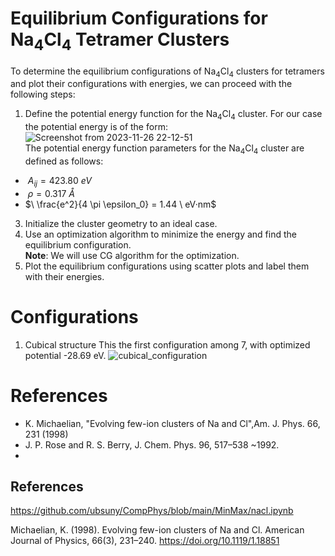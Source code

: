 # Equilibrium Configurations for Na<sub>4</sub>Cl<sub>4</sub> Tetramer Clusters

To determine the equilibrium configurations of Na<sub>4</sub>Cl<sub>4</sub> clusters for tetramers and plot their configurations with energies, we can proceed with the following steps:

1. Define the potential energy function for the Na<sub>4</sub>Cl<sub>4</sub> cluster.
   For our case the potential energy is of the form:
![Screenshot from 2023-11-26 22-12-51](https://github.com/tirthbha/23-Homework7G1/assets/143649367/afc6ae15-76d1-41ef-80e6-0ca3a6e33c25)  
The potential energy function parameters for the Na<sub>4</sub>Cl<sub>4</sub> cluster are defined as follows:
- $\ A_{ij} = 423.80 \ eV$
- $\ \rho = 0.317 \ Å$
- $\ \frac{e^2}{4 \pi \epsilon_0} = 1.44 \ eV·nm$


3. Initialize the cluster geometry to an ideal case.
4. Use an optimization algorithm to minimize the energy and find the equilibrium configuration.  
   **Note**: We will use CG algorithm for the optimization.
6. Plot the equilibrium configurations using scatter plots and label them with their energies.

# Configurations
1. Cubical structure
   This the first configuration among 7, with optimized potential -28.69 eV.
   ![cubical_configuration](https://github.com/tirthbha/23-Homework7G1/assets/143649367/72531542-7050-448e-9cd1-4172d712e719)

   
# References
   -  K. Michaelian, "Evolving few-ion clusters of Na and Cl",Am. J. Phys. 66, 231 (1998)
   -  J. P. Rose and R. S. Berry, J. Chem. Phys. 96, 517–538 ~1992.
   -


## References

https://github.com/ubsuny/CompPhys/blob/main/MinMax/nacl.ipynb


  Michaelian, K. (1998). Evolving few-ion clusters of Na and Cl. American Journal of Physics, 66(3), 231–240. https://doi.org/10.1119/1.18851


